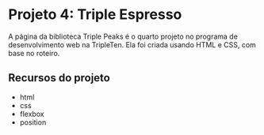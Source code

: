 # Projeto 4: Triple Espresso

A página da biblioteca Triple Peaks é o quarto projeto no programa de desenvolvimento web na TripleTen. Ela foi criada usando HTML e CSS, com base no roteiro.

## Recursos do projeto

- html
- css
- flexbox
- position
